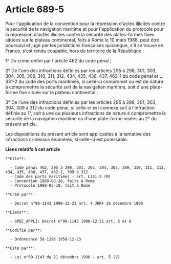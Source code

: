 # Article 689-5

Pour l'application de la convention pour la répression d'actes illicites contre la sécurité de la navigation maritime et pour
l'application du protocole pour la répression d'actes illicites contre la sécurité des plates-formes fixes situées sur le
plateau continental, faits à Rome le 10 mars 1988, peut être poursuivi et jugé par les juridictions françaises quiconque,
s'il se trouve en France, s'est rendu coupable, hors du territoire de la République :

1° Du crime défini par l'article 462 du code pénal ;

2° De l'une des infractions définies par les articles 295 à 298, 301, 303, 304, 305, 309, 310, 311, 312, 434, 435, 436, 437,
462-1 du code pénal et L. 331-2 du code des ports maritimes, si celle-ci compromet ou est de nature à compromettre la
sécurité soit de la navigation maritime, soit d'une plate-forme fixe située sur le plateau continental ;

3° De l'une des infractions définies par les articles 295 à 298, 301, 303, 304, 309 à 312 du code pénal, si celle-ci est
connexe soit à l'infraction définie au 1°, soit à une ou plusieurs infractions de nature à compromettre la sécurité de la
navigation maritime ou d'une plate-forme visées au 2° du présent article.

Les dispositions du présent article sont applicables à la tentative des infractions ci-dessus énumérés, si celle-ci est
punissable.

**Liens relatifs à cet article**

	**Cite**:

	  - Code pénal 462, 295 à 298, 301, 303, 304, 305, 309, 310, 311, 312, 434, 435, 436, 437, 462-1, 309 à 312
	  - Code des ports maritimes - art. L331-2 (M)
	  - Convention 1988-03-10, faite à Rome
	  - Protocole 1988-03-10, fait à Rome

	**Créé par**:

	  - Décret n°90-1143 1990-12-21 art. 4 JORF 26 décembre 1990

	**Liens**:

	  - SPEC_APPLI: Décret n°90-1143 1990-12-21 art. 5 et 6

	**Codifié par**:

	  - Ordonnance 58-1296 1958-12-23

	**Cité par**:

	  - Loi n°90-1143 du 21 décembre 1990 - art. 5 (V)

